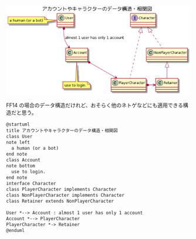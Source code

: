 ![data structure diagram](./user-character-data-structure-diagram.png)

FF14 の場合のデータ構造だけれど、おそらく他のネトゲなどにも適用できる構造だと思う。

```puml
@startuml
title アカウントやキャラクターのデータ構造・相関図
class User
note left
  a human (or a bot)
end note
class Account
note bottom
  use to login.
end note
interface Character
class PlayerCharacter implements Character
class NonPlayerCharacter implements Character
class Retainer extends NonPlayerCharacter

User *--> Account : almost 1 user has only 1 account
Account *--> PlayerCharacter
PlayerCharacter *-> Retainer
@enduml
```
